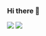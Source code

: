 ### Hi there 👋

![](https://github.com/janmager/gh-personal-stats/tree/master/generated/languages.svg)
![](https://github.com/janmager/gh-personal-stats/tree/master/generated/overview.svg)
